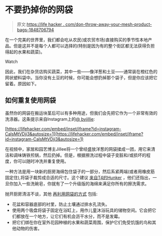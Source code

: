 # 不要扔掉你的网袋

> 原文:[https://life hacker . com/don-throw-away-your-mesh-product-bags-1848706794](https://lifehacker.com/dont-throw-away-your-mesh-produce-bags-1848706794)

在一个完美的世界里，我们都会吃从农民(或农贸市场)直接购买的季节性本地产品。但是这并不是每个人都可以选择的(特别是因为有的整个街区都无法获得负担得起的水果和蔬菜)。

Watch

因此，我们在杂货店购买蔬菜，其中一些——像洋葱和土豆——通常装在橙红色的网状塑料袋中。当你没有土豆的时候，你可能会想扔掉那个袋子，但是你应该把它留着。原因如下。

## 如何重复使用网袋

虽然你的网袋在搬运块茎后可以有多种用途，但我们会先把它作为一个非常有效的洗涤器。这条提示来自Instagram上的[@ byjillie](https://www.instagram.com/p/CalsMtVDji3/):

 [https://lifehacker.com/embed/inset/iframe?id=instagram-CalsMtVDji3&autosize=1](https://lifehacker.com/embed/inset/iframe?id=instagram-CalsMtVDji3&autosize=1) 

在视频中，家居和园艺博主Jillee将一个曾经盛放洋葱的网袋揉成一团，用它来清洁和调味铸铁煎锅，然后扔掉。但是，根据擦洗过程中袋子变脏和/或损坏的程度，你可以随时冲洗并重复使用。

一种方法是用一块新的厨房海绵包住袋子的一部分，然后系紧两端(或者用橡皮筋固定住),将袋子裁剪成合适的尺寸。这个建议 [来自T4的Hunker](https://www.hunker.com/13771440/how-to-use-mesh-produce-bags-cleaning) ，他们还指出，一旦你加入一些洗碗皂，你就有了一个升级版的海绵来满足你所有的擦洗需求。

抛开厨房清洁不谈，其他 [再利用网袋的方式](https://hellohomestead.com/8-ways-to-reuse-mesh-produce-bags/) 包括:

*   花盆和容器底部的衬里，防止土壤通过排水孔流失。
*   使用两个吸盘将袋子固定在浴缸上，用作儿童沐浴玩具的储物空间。它会把它们都放在一个地方，让它们有机会沥干水分，而不是发霉。
*   把它们绑在你在室外花园种植的水果和蔬菜周围，保护它们免受饥饿的鸟和其他动物的伤害。